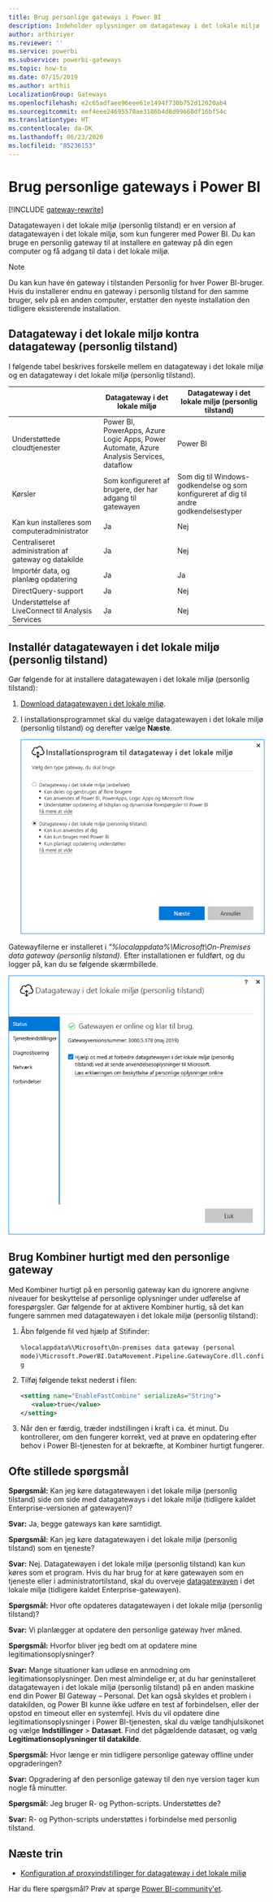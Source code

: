```yaml
---
title: Brug personlige gateways i Power BI
description: Indeholder oplysninger om datagateway i det lokale miljø (personlig tilstand) til Power BI, som enkeltpersoner kan bruge til at oprette forbindelse til data i det lokale miljø.
author: arthiriyer
ms.reviewer: ''
ms.service: powerbi
ms.subservice: powerbi-gateways
ms.topic: how-to
ms.date: 07/15/2019
ms.author: arthii
LocalizationGroup: Gateways
ms.openlocfilehash: e2c65adfaee96eee61e1494f730b752d12020ab4
ms.sourcegitcommit: eef4eee24695570ae3186b4d8d99660df16bf54c
ms.translationtype: HT
ms.contentlocale: da-DK
ms.lasthandoff: 06/23/2020
ms.locfileid: "85236153"
---
```

# <a name="use-personal-gateways-in-power-bi"></a>Brug personlige gateways i Power BI

[!INCLUDE [gateway-rewrite](../includes/gateway-rewrite.md)]

Datagatewayen i det lokale miljø (personlig tilstand) er en version af datagatewayen i det lokale miljø, som kun fungerer med Power BI. Du kan bruge en personlig gateway til at installere en gateway på din egen computer og få adgang til data i det lokale miljø.

> [!NOTE]
> Du kan kun have én gateway i tilstanden Personlig for hver Power BI-bruger. Hvis du installerer endnu en gateway i personlig tilstand for den samme bruger, selv på en anden computer, erstatter den nyeste installation den tidligere eksisterende installation.

## <a name="on-premises-data-gateway-vs-on-premises-data-gateway-personal-mode"></a>Datagateway i det lokale miljø kontra datagateway (personlig tilstand)

I følgende tabel beskrives forskelle mellem en datagateway i det lokale miljø og en datagateway i det lokale miljø (personlig tilstand).

|   |Datagateway i det lokale miljø | Datagateway i det lokale miljø (personlig tilstand) |
| ---- | ---- | ---- |
|Understøttede cloudtjenester |Power BI, PowerApps, Azure Logic Apps, Power Automate, Azure Analysis Services, dataflow |Power BI |
|Kørsler |Som konfigureret af brugere, der har adgang til gatewayen |Som dig til Windows-godkendelse og som konfigureret af dig til andre godkendelsestyper |
|Kan kun installeres som computeradministrator |Ja |Nej |
|Centraliseret administration af gateway og datakilde |Ja |Nej |
|Importér data, og planlæg opdatering |Ja |Ja |
|DirectQuery-support |Ja |Nej |
|Understøttelse af LiveConnect til Analysis Services |Ja |Nej |

## <a name="install-the-on-premises-data-gateway-personal-mode"></a>Installér datagatewayen i det lokale miljø (personlig tilstand)

Gør følgende for at installere datagatewayen i det lokale miljø (personlig tilstand):

1. [Download datagatewayen i det lokale miljø](https://go.microsoft.com/fwlink/?LinkId=820925&clcid=0x409).

2. I installationsprogrammet skal du vælge datagatewayen i det lokale miljø (personlig tilstand) og derefter vælge **Næste**.

   ![Vælg datagatewayen i det lokale miljø (personlig tilstand)](media/service-gateway-personal-mode/personal-gateway-select.png)

Gatewayfilerne er installeret i _"%localappdata%\Microsoft\On-Premises data gateway (personlig tilstand)._ Efter installationen er fuldført, og du logger på, kan du se følgende skærmbillede.

![Datagateway i det lokale miljø (personlig tilstand) lykkedes](media/service-gateway-personal-mode/personal-gateway-complete.png)

## <a name="use-fast-combine-with-the-personal-gateway"></a>Brug Kombiner hurtigt med den personlige gateway

Med Kombiner hurtigt på en personlig gateway kan du ignorere angivne niveauer for beskyttelse af personlige oplysninger under udførelse af forespørgsler. Gør følgende for at aktivere Kombiner hurtig, så det kan fungere sammen med datagatewayen i det lokale miljø (personlig tilstand):

1. Åbn følgende fil ved hjælp af Stifinder:

   `%localappdata%\Microsoft\On-premises data gateway (personal mode)\Microsoft.PowerBI.DataMovement.Pipeline.GatewayCore.dll.config`

2. Tilføj følgende tekst nederst i filen:

    ```xml
    <setting name="EnableFastCombine" serializeAs="String">
       <value>true</value>
    </setting>
    ```

3. Når den er færdig, træder indstillingen i kraft i ca. ét minut. Du kontrollerer, om den fungerer korrekt, ved at prøve en opdatering efter behov i Power BI-tjenesten for at bekræfte, at Kombiner hurtigt fungerer.

## <a name="frequently-asked-questions-faq"></a>Ofte stillede spørgsmål

**Spørgsmål:** Kan jeg køre datagatewayen i det lokale miljø (personlig tilstand) side om side med datagateways i det lokale miljø (tidligere kaldet Enterprise-versionen af gatewayen)?
  
**Svar:** Ja, begge gateways kan køre samtidigt.

**Spørgsmål:** Kan jeg køre datagatewayen i det lokale miljø (personlig tilstand) som en tjeneste?
  
**Svar:** Nej. Datagatewayen i det lokale miljø (personlig tilstand) kan kun køres som et program. Hvis du har brug for at køre gatewayen som en tjeneste eller i administratortilstand, skal du overveje [datagatewayen](/data-integration/gateway/service-gateway-onprem) i det lokale miljø (tidligere kaldet Enterprise-gatewayen).

**Spørgsmål:** Hvor ofte opdateres datagatewayen i det lokale miljø (personlig tilstand)?
  
**Svar:** Vi planlægger at opdatere den personlige gateway hver måned.

**Spørgsmål:** Hvorfor bliver jeg bedt om at opdatere mine legitimationsoplysninger?
  
**Svar:** Mange situationer kan udløse en anmodning om legitimationsoplysninger. Den mest almindelige er, at du har geninstalleret datagatewayen i det lokale miljø (personlig tilstand) på en anden maskine end din Power BI Gateway – Personal. Det kan også skyldes et problem i datakilden, og Power BI kunne ikke udføre en test af forbindelsen, eller der opstod en timeout eller en systemfejl. Hvis du vil opdatere dine legitimationsoplysninger i Power BI-tjenesten, skal du vælge tandhjulsikonet og vælge **Indstillinger** > **Datasæt**. Find det pågældende datasæt, og vælg **Legitimationsoplysninger til datakilde**.

**Spørgsmål:** Hvor længe er min tidligere personlige gateway offline under opgraderingen?
  
**Svar:** Opgradering af den personlige gateway til den nye version tager kun nogle få minutter.

**Spørgsmål:** Jeg bruger R- og Python-scripts. Understøttes de?
  
**Svar:** R- og Python-scripts understøttes i forbindelse med personlig tilstand.

## <a name="next-steps"></a>Næste trin

* [Konfiguration af proxyindstillinger for datagateway i det lokale miljø](/data-integration/gateway/service-gateway-proxy)  

Har du flere spørgsmål? Prøv at spørge [Power BI-community'et](https://community.powerbi.com/).
